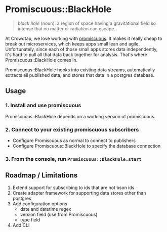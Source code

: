 # Promiscuous::BlackHole

> *black hole* (noun): a region of space having a gravitational field so intense that no matter or
> radiation can escape.

At Crowdtap, we love working with [promiscuous](https://github.com/promiscuous-io/promiscuous).
It makes it really cheap to break out microservices, which keeps apps small lean and agile.
Unfortunately, since each of those small apps stores data independently, it's hard to pull all that data
back together for analysis. That's where Promiscuous::BlackHole comes in.

Promiscuous::BlackHole hooks into existing data streams, automatically
extracts all published data, and stores that data in a postgres database.

Usage
--------------------
### 1. Install and use promiscuous
Promiscuous::BlackHole depends on a working version of promiscuous.

### 2. Connect to your existing promiscuous subscribers
 - Configure Promiscuous as normal to connect to publishers
 - Configure Promiscuous::BlackHole to specify the database connection

### 3. From the console, run `Promiscuous::BlackHole.start`

Roadmap / Limitations
--------------------
1. Extend support for subscribing to ids that are not bson ids
2. Create adapter framework for supporting data stores other than postgres
3. Add configuration options
   - date and datetime regex
   - version field (use from Promiscuous)
   - type field
4. Add CLI
